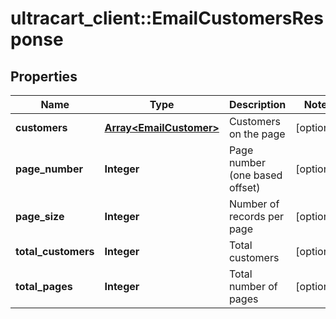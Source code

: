# ultracart_client::EmailCustomersResponse

## Properties
Name | Type | Description | Notes
------------ | ------------- | ------------- | -------------
**customers** | [**Array&lt;EmailCustomer&gt;**](EmailCustomer.md) | Customers on the page | [optional] 
**page_number** | **Integer** | Page number (one based offset) | [optional] 
**page_size** | **Integer** | Number of records per page | [optional] 
**total_customers** | **Integer** | Total customers | [optional] 
**total_pages** | **Integer** | Total number of pages | [optional] 


